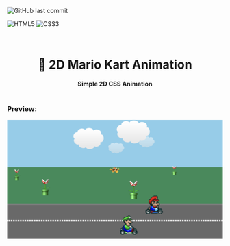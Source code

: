 ![GitHub last commit](https://img.shields.io/github/last-commit/dbnge/responsive-signin-form-google)

![HTML5](https://img.shields.io/badge/html5-%23E34F26.svg?style=for-the-badge&logo=html5&logoColor=white)
![CSS3](https://img.shields.io/badge/css3-%231572B6.svg?style=for-the-badge&logo=css3&logoColor=white)

<br>

<div  align="center">
	<h1>&#127812 2D Mario Kart Animation</h1>
	<strong>Simple 2D CSS Animation</strong>
</div>
<br> 




### Preview: 

![](/assets/images/Screenshot%202022-04-11%20at%2012.24.50.png)